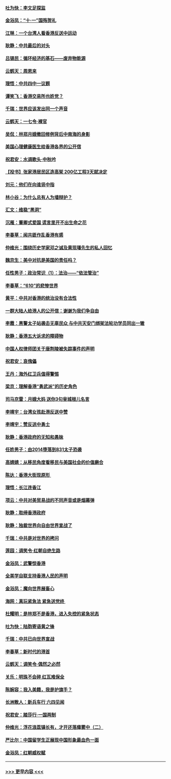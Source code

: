 #### [吐为快：李文足探监](../pages/nsc993/n11509622.md?t=09101800) 
#### [金浴凤：“十‧一”国殇贺礼](../pages/nsc993/n11509593.md?t=09101800) 
#### [江琳：一个台湾人看香港反送中运动](../pages/nsc993/n11509211.md?t=09101800) 
#### [耿静：中共最后的对头](../pages/nsc993/n11508308.md?t=09101800) 
#### [吕锡民：循环经济的基石——废弃物能源](../pages/nsc993/n11508212.md?t=09101800) 
#### [云鹤天：周恩来](../pages/nsc993/n11508055.md?t=09101800) 
#### [理悟：中共四中一议题](../pages/nsc993/n11507782.md?t=09101800) 
#### [谭笑飞：香港交易所也姓党？](../pages/nsc993/n11507753.md?t=09101800) 
#### [千瑞：世界应该发出同一个声音](../pages/nsc993/n11507290.md?t=09101800) 
#### [云鹤天：一七令‧裸官](../pages/nsc993/n11507177.md?t=09101800) 
#### [吴侃：林郑月娥撤回修例背后中南海的身影](../pages/nsc993/n11506876.md?t=09101800) 
#### [美国心理健康医生给香港各界的公开信](../pages/nsc993/n11506809.md?t=09101800) 
#### [祝君安：水调歌头‧中秋吟](../pages/nsc993/n11506758.md?t=09101800) 
#### [【投书】张家港居民区造高架 200亿工程3天就决定](../pages/nsc993/n11506682.md?t=09101800) 
#### [刘元：他们在向谁竖中指](../pages/nsc993/n11505384.md?t=09101800) 
#### [林小谷：为什么总有人为墙辩护？](../pages/nsc993/n11505226.md?t=09101800) 
#### [汇文：维稳“黑洞”](../pages/nsc993/n11504347.md?t=09101800) 
#### [沉雁：董卿式爱国 谎言里开不出生命之花](../pages/nsc993/n11503215.md?t=09101800) 
#### [李春草：闻共匪作乱香港有感](../pages/nsc993/n11503072.md?t=09101800) 
#### [仲维光：围绕历史学家邓之诚及黄现璠先生的私人回忆](../pages/nsc993/n11501330.md?t=09101800) 
#### [魏京生：美中对抗是美国的责任吗？](../pages/nsc993/n11500723.md?t=09101800) 
#### [任性男子：政治常识（1）：法治——“依法管治”](../pages/nsc993/n11500791.md?t=09101800) 
#### [李春草：“610”的悲惨世界](../pages/nsc993/n11501141.md?t=09101800) 
#### [黄平：中共对香港的统治没有合法性](../pages/nsc993/n11499473.md?t=09101800) 
#### [一群大陆人给港人的公开信：谢谢为我们争自由](../pages/nsc993/n11500402.md?t=09101800) 
#### [李霞：黑警太子站袭击无辜民众 与中共天安门绑架法轮功学员同出一辙](../pages/nsc993/n11499805.md?t=09101800) 
#### [耿静：香港五大诉求的障碍物](../pages/nsc993/n11497578.md?t=09101800) 
#### [中国人权律师团关于唐荆陵被失踪事件的声明](../pages/nsc993/n11500014.md?t=09101800) 
#### [祝君安：哀傀儡](../pages/nsc993/n11499776.md?t=09101800) 
#### [王丹：海外红卫兵值得警惕](../pages/nsc993/n11498138.md?t=09101800) 
#### [梁京：理解香港“勇武派”的历史角色](../pages/nsc993/n11498006.md?t=09101800) 
#### [司马京雷：月娥大妈  送你3句皇城根儿名言](../pages/nsc993/n11497885.md?t=09101800) 
#### [李靖宇：台湾女孩赴港反送中赞](../pages/nsc993/n11497721.md?t=09101800) 
#### [李靖宇：赞反送中勇士](../pages/nsc993/n11497452.md?t=09101800) 
#### [耿静：香港政府的无知和愚昧](../pages/nsc993/n11494238.md?t=09101800) 
#### [任姓男子：由2014堕落到831太子恐袭](../pages/nsc993/n11496683.md?t=09101800) 
#### [高婧婧：从移民角度看移民与美国社会的价值磨合](../pages/nsc993/n11495757.md?t=09101800) 
#### [陈达：香港大街现原形 ](../pages/nsc993/n11495441.md?t=09101800) 
#### [理悟：长江连香江](../pages/nsc993/n11495377.md?t=09101800) 
#### [项云：中共对美贸易战的不同声音或是烟幕弹](../pages/nsc993/n11494929.md?t=09101800) 
#### [耿静：取缔香港政府](../pages/nsc993/n11494218.md?t=09101800) 
#### [耿静：独裁世界向自由世界宣战了](../pages/nsc993/n11494190.md?t=09101800) 
#### [千瑞：中共是对世界的拷问](../pages/nsc993/n11493021.md?t=09101800) 
#### [莲园：调笑令‧红朝自绝生路](../pages/nsc993/n11493011.md?t=09101800) 
#### [金浴凤：武警惊香港](../pages/nsc993/n11492994.md?t=09101800) 
#### [全美学自联支持香港人民的声明](../pages/nsc993/n11492630.md?t=09101800) 
#### [金浴凤：魔向世界展畜心](../pages/nsc993/n11492599.md?t=09101800) 
#### [海网：真玩紧急法 紧急送党终 ](../pages/nsc993/n11492535.md?t=09101800) 
#### [杜耀明：是林郑不是香港，进入失控的紧急状态](../pages/nsc993/n11491420.md?t=09101800) 
#### [吐为快：陆胞寄语黄之锋](../pages/nsc993/n11491117.md?t=09101800) 
#### [千瑞：中共已向世界宣战](../pages/nsc993/n11490123.md?t=09101800) 
#### [李春草：新时代的港首](../pages/nsc993/n11489864.md?t=09101800) 
#### [云鹤天：调笑令·偶然之必然](../pages/nsc993/n11489701.md?t=09101800) 
#### [关乐：明珠不会碎 红瓦难保全](../pages/nsc993/n11489647.md?t=09101800) 
#### [陈婉容：我入美籍，我是护旗手？](../pages/nsc993/n11487908.md?t=09101800) 
#### [长洲散人：新兵车行 六四见闻](../pages/nsc993/n11487729.md?t=09101800) 
#### [祝君安：踏莎行‧一国两制](../pages/nsc993/n11487699.md?t=09101800) 
#### [仲维光：浮花浪蕊镇长有，才开还落瘴雾中（二）](../pages/nsc993/n11483286.md?t=09101800) 
#### [严比尔：中国留学生正展现中国形象最血色一面](../pages/nsc993/n11485145.md?t=09101800) 
#### [金浴凤：红朝威权赋](../pages/nsc993/n11485191.md?t=09101800) 

----
#### [ >>> 更早内容 <<< ](../indexes/nsc993-earlier.md)
